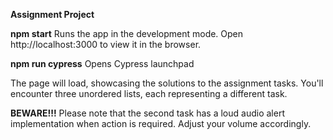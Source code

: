 **Assignment Project**


**npm start**
Runs the app in the development mode.
Open http://localhost:3000 to view it in the browser.

**npm run cypress**
Opens Cypress launchpad

The page will load, showcasing the solutions to the assignment tasks. You'll encounter three unordered lists, each representing a different task.

**BEWARE!!!**
Please note that the second task has a loud audio alert implementation when action is required. Adjust your volume accordingly.
